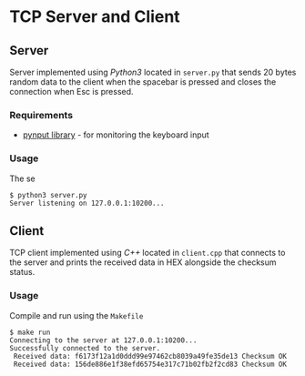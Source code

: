 # TCP Server and Client

## Server 
Server implemented using *Python3* located in `server.py` that sends 20 bytes random data to the client when the spacebar is pressed and closes the connection when Esc is pressed.

### Requirements
* [pynput library](https://pypi.org/project/pynput/) - for monitoring the keyboard input

### Usage 
The se
```
$ python3 server.py 
Server listening on 127.0.0.1:10200...
```

## Client 
TCP client implemented using *C++* located in `client.cpp` that connects to the server and prints the received data in HEX alongside the checksum status.

### Usage
Compile and run using the `Makefile`
```
$ make run 
Connecting to the server at 127.0.0.1:10200...
Successfully connected to the server.
 Received data: f6173f12a1d0ddd99e97462cb8039a49fe35de13 Checksum OK
 Received data: 156de886e1f38efd65754e317c71b02fb2f2cd83 Checksum OK
```